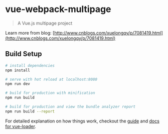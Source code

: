 # vue-webpack-multipage

> A Vue.js multipage project

Learn more from blog: [http://www.cnblogs.com/xuelongqy/p/7081419.html](http://www.cnblogs.com/xuelongqy/p/7081419.html)

## Build Setup

``` bash
# install dependencies
npm install

# serve with hot reload at localhost:8080
npm run dev

# build for production with minification
npm run build

# build for production and view the bundle analyzer report
npm run build --report
```

For detailed explanation on how things work, checkout the [guide](http://vuejs-templates.github.io/webpack/) and [docs for vue-loader](http://vuejs.github.io/vue-loader).
